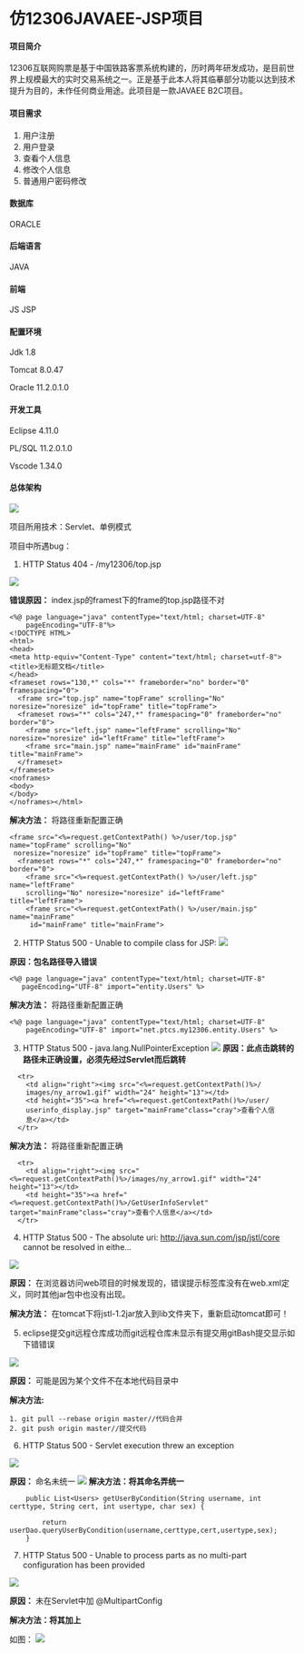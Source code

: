 # 仿12306JAVAEE-JSP项目

#### 项目简介
 12306互联网购票是基于中国铁路客票系统构建的，历时两年研发成功，是目前世界上规模最大的实时交易系统之一。正是基于此本人将其临摹部分功能以达到技术提升为目的，未作任何商业用途。此项目是一款JAVAEE 
B2C项目。

#### 项目需求
1. 用户注册
2. 用户登录
3. 查看个人信息
4. 修改个人信息
5. 普通用户密码修改

#### 数据库
ORACLE

#### 后端语言
JAVA

#### 前端
JS JSP 

#### 配置环境

Jdk 1.8 

Tomcat 8.0.47 

Oracle 11.2.0.1.0

#### 开发工具

Eclipse 4.11.0

PL/SQL 11.2.0.1.0 

Vscode 1.34.0


#### 总体架构
![](WebContent/images/JavaEE应用的标准层次结构.png)


项目所用技术：Servlet、单例模式





项目中所遇bug：

1. HTTP Status 404 - /my12306/top.jsp

![](WebContent/images/bug_1.png)

**错误原因：**
index.jsp的framest下的frame的top.jsp路径不对
```
<%@ page language="java" contentType="text/html; charset=UTF-8"
    pageEncoding="UTF-8"%>
<!DOCTYPE HTML>
<html>
<head>
<meta http-equiv="Content-Type" content="text/html; charset=utf-8">
<title>无标题文档</title>
</head>
<frameset rows="130,*" cols="*" frameborder="no" border="0" framespacing="0">
  <frame src="top.jsp" name="topFrame" scrolling="No" noresize="noresize" id="topFrame" title="topFrame">
  <frameset rows="*" cols="247,*" framespacing="0" frameborder="no" border="0">
    <frame src="left.jsp" name="leftFrame" scrolling="No" noresize="noresize" id="leftFrame" title="leftFrame">
    <frame src="main.jsp" name="mainFrame" id="mainFrame" title="mainFrame">
  </frameset>
</frameset>
<noframes>
<body>
</body>
</noframes></html>
```
**解决方法：** 将路径重新配置正确
```
<frame src="<%=request.getContextPath() %>/user/top.jsp" name="topFrame" scrolling="No"
 noresize="noresize" id="topFrame" title="topFrame">
  <frameset rows="*" cols="247,*" framespacing="0" frameborder="no" border="0">
    <frame src="<%=request.getContextPath() %>/user/left.jsp" name="leftFrame" 
    scrolling="No" noresize="noresize" id="leftFrame" title="leftFrame">
    <frame src="<%=request.getContextPath() %>/user/main.jsp" name="mainFrame"
     id="mainFrame" title="mainFrame">
```
 2. HTTP Status 500 - Unable to compile class for JSP: 
 ![](WebContent/images/bug_2.png)

 **原因：包名路径导入错误**
 ```
 <%@ page language="java" contentType="text/html; charset=UTF-8"
    pageEncoding="UTF-8" import="entity.Users" %>
 ```
**解决方法：** 将路径重新配置正确
```
<%@ page language="java" contentType="text/html; charset=UTF-8"
    pageEncoding="UTF-8" import="net.ptcs.my12306.entity.Users" %>
```
3. HTTP Status 500 - java.lang.NullPointerException
![](WebContent/images/bug_3.png)
**原因：此点击跳转的路径未正确设置，必须先经过Servlet而后跳转**
```
  <tr>
    <td align="right"><img src="<%=request.getContextPath()%>/
    images/ny_arrow1.gif" width="24" height="13"></td>
    <td height="35"><a href="<%=request.getContextPath()%>/user/
    userinfo_display.jsp" target="mainFrame"class="cray">查看个人信
    息</a></td>
  </tr>
```
**解决方法：** 将路径重新配置正确
```
  <tr>
    <td align="right"><img src="<%=request.getContextPath()%>/images/ny_arrow1.gif" width="24" height="13"></td>
    <td height="35"><a href="<%=request.getContextPath()%>/GetUserInfoServlet" target="mainFrame"class="cray">查看个人信息</a></td>
  </tr>
```
4. HTTP Status 500 - The absolute uri: http://java.sun.com/jsp/jstl/core cannot be resolved in eithe...

![](WebContent/images/bug_4.png)

**原因：** 在浏览器访问web项目的时候发现的，错误提示标签库没有在web.xml定义，同时其他jar包中也没有出现。

**解决方法：** 在tomcat下将jstl-1.2jar放入到lib文件夹下，重新启动tomcat即可！

5. eclipse提交git远程仓库成功而git远程仓库未显示有提交用gitBash提交显示如下错错误

![](WebContent/images/bug_5.png)

**原因：** 可能是因为某个文件不在本地代码目录中

**解决方法:**
```
1. git pull --rebase origin master//代码合并
2. git push origin master//提交代码
```
6. HTTP Status 500 - Servlet execution threw an exception

![](WebContent/images/bug_6.png)

**原因：** 命名未统一
![](WebContent/images/bug_6_yuanyin.png)
**解决方法：将其命名弄统一**
```
	public List<Users> getUserByCondition(String username, int certtype, String cert, int usertype, char sex) {

		return userDao.queryUserByCondition(username,certtype,cert,usertype,sex);
	}
```
7. HTTP Status 500 - Unable to process parts as no multi-part configuration has been provided

![](WebContent/images/bug_7.png)

**原因：** 未在Servlet中加 @MultipartConfig

**解决方法：将其加上**

如图：
![](webContent/images/bug_7_result.png)